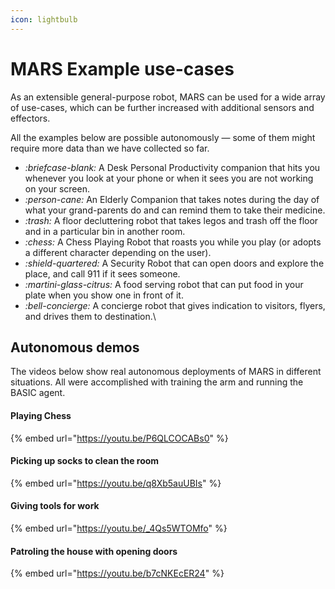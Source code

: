 ```yaml
---
icon: lightbulb
---
```


# MARS Example use-cases

As an extensible general-purpose robot, MARS can be used for a wide array of use-cases, which can be further increased with additional sensors and effectors.

All the examples below are possible autonomously — some of them might require more data than we have collected so far.



* <i class="fa-briefcase-blank">:briefcase-blank:</i> A Desk Personal Productivity companion that hits you whenever you look at your phone or when it sees you are not working on your screen.
* <i class="fa-person-cane">:person-cane:</i> An Elderly Companion that takes notes during the day of what your grand-parents do and can remind them to take their medicine.&#x20;
* <i class="fa-trash">:trash:</i> A floor decluttering robot that takes legos and trash off the floor and in a particular bin in another room.
* <i class="fa-chess">:chess:</i> A Chess Playing Robot that roasts you while you play (or adopts a different character depending on the user).
* <i class="fa-shield-quartered">:shield-quartered:</i> A Security Robot that can open doors and explore the place, and call 911 if it sees someone.
* <i class="fa-martini-glass-citrus">:martini-glass-citrus:</i> A food serving robot that can put food in your plate when you show one in front of it.
* <i class="fa-bell-concierge">:bell-concierge:</i> A concierge robot that gives indication to visitors, flyers, and drives them to destination.\


## Autonomous demos

The videos below show real autonomous deployments of MARS in different situations. All were accomplished with training the arm and running the BASIC agent.



#### Playing Chess

{% embed url="https://youtu.be/P6QLCOCABs0" %}





#### Picking up socks to clean the room

{% embed url="https://youtu.be/q8Xb5auUBIs" %}



#### Giving tools for work

{% embed url="https://youtu.be/_4Qs5WTOMfo" %}





#### Patroling the house with opening doors

{% embed url="https://youtu.be/b7cNKEcER24" %}







